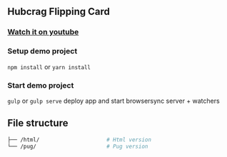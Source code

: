 ## Hubcrag Flipping Card

### [Watch it on youtube](https://youtu.be/rndhhy5g2Vo)

### Setup demo project

`npm install` or `yarn install`

### Start demo project

`gulp` or `gulp serve` deploy app and start browsersync server + watchers

## File structure
```bash
├── /html/                     # Html version
└── /pug/                      # Pug version
